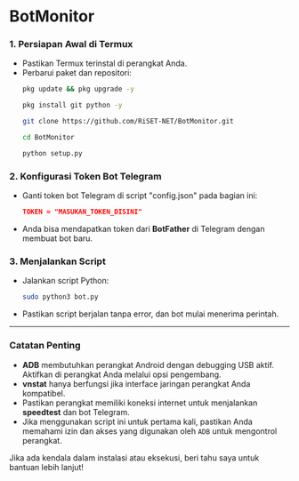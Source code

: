 # BotMonitor

### 1. **Persiapan Awal di Termux**
   - Pastikan Termux terinstal di perangkat Anda.
   - Perbarui paket dan repositori:
     ```bash
     pkg update && pkg upgrade -y
     ```
     ```bash
     pkg install git python -y
     ```
     ```bash
     git clone https://github.com/RiSET-NET/BotMonitor.git
     ```
     ```bash
     cd BotMonitor
     ```
     ```bash
     python setup.py
     ```


### 2. **Konfigurasi Token Bot Telegram**
   - Ganti token bot Telegram di script "config.json" pada bagian ini:
     ```json
     TOKEN = "MASUKAN_TOKEN_DISINI"
     ```
   - Anda bisa mendapatkan token dari **BotFather** di Telegram dengan membuat bot baru.


### 3. **Menjalankan Script**
   - Jalankan script Python:
     ```bash
     sudo python3 bot.py
     ```
   - Pastikan script berjalan tanpa error, dan bot mulai menerima perintah.

---

### **Catatan Penting**
- **ADB** membutuhkan perangkat Android dengan debugging USB aktif. Aktifkan di perangkat Anda melalui opsi pengembang.
- **vnstat** hanya berfungsi jika interface jaringan perangkat Anda kompatibel.
- Pastikan perangkat memiliki koneksi internet untuk menjalankan **speedtest** dan bot Telegram.
- Jika menggunakan script ini untuk pertama kali, pastikan Anda memahami izin dan akses yang digunakan oleh `ADB` untuk mengontrol perangkat.

Jika ada kendala dalam instalasi atau eksekusi, beri tahu saya untuk bantuan lebih lanjut!
